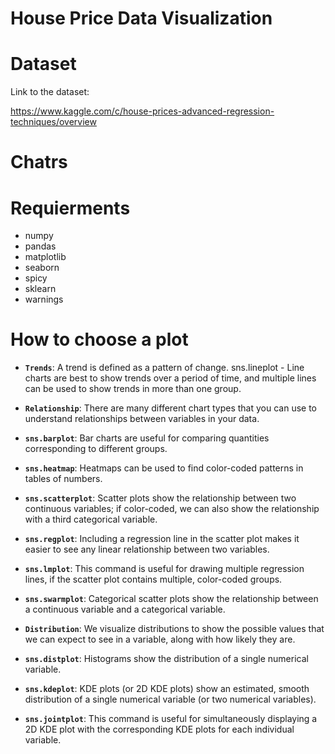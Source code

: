 # House Price Data Visualization

# Dataset

Link to the dataset:

https://www.kaggle.com/c/house-prices-advanced-regression-techniques/overview

# Chatrs

# Requierments

- numpy
- pandas
- matplotlib
- seaborn
- spicy
- sklearn
- warnings

# How to choose a plot

- **`Trends`**: A trend is defined as a pattern of change.
sns.lineplot - Line charts are best to show trends over a period of time, and multiple lines can be used to show trends in more than one group.

- **`Relationship`**: There are many different chart types that you can use to understand relationships between variables in your data.

- **`sns.barplot`**: Bar charts are useful for comparing quantities corresponding to different groups.

- **`sns.heatmap`**: Heatmaps can be used to find color-coded patterns in tables of numbers.

- **`sns.scatterplot`**: Scatter plots show the relationship between two continuous variables; if color-coded, we can also show the relationship with a third categorical variable.

- **`sns.regplot`**: Including a regression line in the scatter plot makes it easier to see any linear relationship between two variables.

- **`sns.lmplot`**: This command is useful for drawing multiple regression lines, if the scatter plot contains multiple, color-coded groups.

- **`sns.swarmplot`**: Categorical scatter plots show the relationship between a continuous variable and a categorical variable.

- **`Distribution`**: We visualize distributions to show the possible values that we can expect to see in a variable, along with how likely they are.

- **`sns.distplot`**: Histograms show the distribution of a single numerical variable.

- **`sns.kdeplot`**: KDE plots (or 2D KDE plots) show an estimated, smooth distribution of a single numerical variable (or two numerical variables).

- **`sns.jointplot`**: This command is useful for simultaneously displaying a 2D KDE plot with the corresponding KDE plots for each individual variable.
